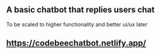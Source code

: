 ## A basic chatbot that replies users chat
To be scaled to higher functionality and better ui/ux later
## https://codebeechatbot.netlify.app/
